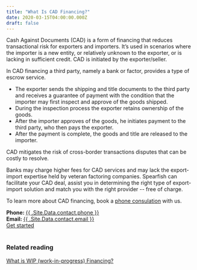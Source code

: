 ```yaml
---
title: "What Is CAD Financing?"
date: 2020-03-15T04:00:00.000Z
draft: false
---
```


Cash Against Documents (CAD) is a form of financing that reduces transactional risk for exporters and importers. It’s used in scenarios where the importer is a new entity, or relatively unknown to the exporter, or is lacking in sufficient credit. CAD is initiated by the exporter/seller. 

In CAD financing a third party, namely a bank or factor, provides a type of escrow service. 

* The exporter sends the shipping and title documents to the third party and receives a guarantee of payment with the condition that the importer may first inspect and approve of the goods shipped.
* During the inspection process the exporter retains ownership of the goods. 
* After the importer approves of the goods, he initiates payment to the third party, who then pays the exporter.
* After the payment is complete, the goods and title are released to the importer.

CAD mitigates the risk of cross-border transactions disputes that can be costly to resolve. 

Banks may charge higher fees for CAD services and may lack the export-import expertise held by veteran factoring companies. Spearfish can facilitate your CAD deal, assist you in determining the right type of export-import solution and match you with the right provider -- free of charge.

To learn more about CAD financing, book a <a href="https://calendly.com/spearfish/consultation?month=2020-06" target="blank">phone consulation</a> with us.

<div class="call">
  <div class="call-box-top">
    <div class="call-phone"><strong>Phone: </strong> <a href="tel:855-401-1888">{{ .Site.Data.contact.phone }}</a> </div>
    <div class="call-email"><strong>Email: </strong>
      <a href="mailto:{{ .Site.Data.contact.email }}">
        {{ .Site.Data.contact.email }}
      </a>
    </div>
  </div>
  <div class="call-box-bottom">
    <a href="{{ "https://calendly.com/spearfish/consultation" | relURL }}" target="blank" class="button">Get started</a>
  </div>
</div>

<br/>

### Related reading
<p></p>
<p><a href="/blog/wip-financing/">What is WIP (work-in-progress) Financing?</a></p>
